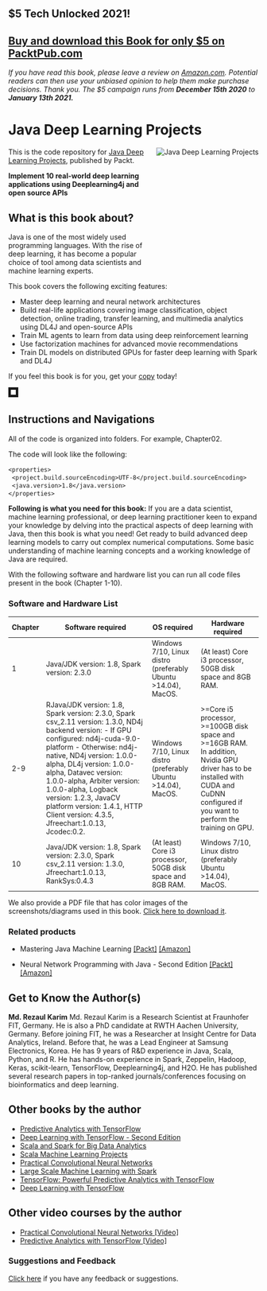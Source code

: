 ## $5 Tech Unlocked 2021!
[Buy and download this Book for only $5 on PacktPub.com](https://www.packtpub.com/product/java-deep-learning-projects/9781788997454)
-----
*If you have read this book, please leave a review on [Amazon.com](https://www.amazon.com/gp/product/178899745X).     Potential readers can then use your unbiased opinion to help them make purchase decisions. Thank you. The $5 campaign         runs from __December 15th 2020__ to __January 13th 2021.__*

# Java Deep Learning Projects

<a href="https://www.packtpub.com/big-data-and-business-intelligence/java-deep-learning-projects?utm_source=github&utm_medium=repository&utm_campaign=9781788997454"><img src="https://dz13w8afd47il.cloudfront.net/sites/default/files/imagecache/ppv4_main_book_cover/10335_cover_1.png" alt="Java Deep Learning Projects" height="256px" align="right"></a>

This is the code repository for [Java Deep Learning Projects](https://www.packtpub.com/big-data-and-business-intelligence/java-deep-learning-projects?utm_source=github&utm_medium=repository&utm_campaign=9781788997454), published by Packt.

**Implement 10 real-world deep learning applications using Deeplearning4j and open source APIs**

## What is this book about?
Java is one of the most widely used programming languages. With the rise of deep learning, it has become a popular choice of tool among data scientists and machine learning experts.

This book covers the following exciting features:
* Master deep learning and neural network architectures
* Build real-life applications covering image classification, object detection, online trading, transfer learning, and multimedia analytics using DL4J and open-source APIs
* Train ML agents to learn from data using deep reinforcement learning
* Use factorization machines for advanced movie recommendations
* Train DL models on distributed GPUs for faster deep learning with Spark and DL4J

If you feel this book is for you, get your [copy](https://www.amazon.com/dp/178899745X) today! 

<a href="https://www.packtpub.com/?utm_source=github&utm_medium=banner&utm_campaign=GitHubBanner"><img src="https://raw.githubusercontent.com/PacktPublishing/GitHub/master/GitHub.png" 
alt="https://www.packtpub.com/" border="5" /></a>


## Instructions and Navigations
All of the code is organized into folders. For example, Chapter02.

The code will look like the following:
```
<properties>
 <project.build.sourceEncoding>UTF-8</project.build.sourceEncoding>
 <java.version>1.8</java.version>
</properties>
```

**Following is what you need for this book:**
If you are a data scientist, machine learning professional, or deep learning practitioner keen to expand your knowledge by delving into the practical aspects of deep learning with Java, then this book is what you need! Get ready to build advanced deep learning models to carry out complex numerical computations. Some basic understanding of machine learning concepts and a working knowledge of Java are required.

With the following software and hardware list you can run all code files present in the book (Chapter 1-10).

### Software and Hardware List

| Chapter  | Software required                   | OS required                        | Hardware required            |
| -------- | ------------------------------------| -----------------------------------|------------------------------|
| 1        | Java/JDK version: 1.8, Spark version: 2.3.0 | Windows 7/10, Linux distro (preferably Ubuntu >14.04), MacOS. |  (At least) Core i3 processor, 50GB disk space and 8GB RAM.|
| 2-9        | RJava/JDK version: 1.8, Spark version: 2.3.0, Spark csv_2.11 version: 1.3.0, ND4j backend version:  -	If GPU configured: nd4j-cuda-9.0-platform  -	Otherwise: nd4j-native, ND4j version: 1.0.0-alpha, DL4j version: 1.0.0-alpha, Datavec version: 1.0.0-alpha, Arbiter version: 1.0.0-alpha, Logback version: 1.2.3, JavaCV platform version: 1.4.1, HTTP Client version: 4.3.5, Jfreechart:1.0.13, Jcodec:0.2. | Windows 7/10, Linux distro (preferably Ubuntu >14.04), MacOS. | >=Core i5 processor, >=100GB disk space and >=16GB RAM. In addition, Nvidia GPU driver has to be installed with CUDA and CuDNN configured if you want to perform the training on GPU. |
|10   | Java/JDK version: 1.8, Spark version: 2.3.0, Spark csv_2.11 version: 1.3.0, Jfreechart:1.0.13, RankSys:0.4.3 | (At least) Core i3 processor, 50GB disk space and 8GB RAM.|Windows 7/10, Linux distro (preferably Ubuntu >14.04), MacOS.

We also provide a PDF file that has color images of the screenshots/diagrams used in this book. [Click here to download it](https://www.packtpub.com/sites/default/files/downloads/JavaDeepLearningProjects_ColorImages.pdf).

### Related products <Paste books from the Other books you may enjoy section>
* Mastering Java Machine Learning [[Packt]](https://www.packtpub.com/big-data-and-business-intelligence/mastering-java-machine-learning#utm_source=github&utm_medium=repository&utm_campaign=9781785880513) [[Amazon]](https://www.amazon.com/dp/1785880519)

* Neural Network Programming with Java - Second Edition [[Packt]](https://www.packtpub.com/big-data-and-business-intelligence/neural-network-programming-java-second-edition#utm_source=github&utm_medium=repository&utm_campaign=9781787126053) [[Amazon]](https://www.amazon.com/dp/1787126056)

## Get to Know the Author(s)
**Md. Rezaul Karim**
Md. Rezaul Karim is a Research Scientist at Fraunhofer FIT, Germany. He is also a PhD
candidate at RWTH Aachen University, Germany. Before joining FIT, he was a Researcher
at Insight Centre for Data Analytics, Ireland. Before that, he was a Lead Engineer at
Samsung Electronics, Korea.
He has 9 years of R&D experience in Java, Scala, Python, and R. He has hands-on
experience in Spark, Zeppelin, Hadoop, Keras, scikit-learn, TensorFlow, Deeplearning4j,
and H2O. He has published several research papers in top-ranked journals/conferences
focusing on bioinformatics and deep learning.


## Other books by the author
* [Predictive Analytics with TensorFlow](https://www.packtpub.com/big-data-and-business-intelligence/predictive-analytics-tensorflow)
* [Deep Learning with TensorFlow - Second Edition](https://www.packtpub.com/big-data-and-business-intelligence/deep-learning-tensorflow-second-edition)
* [Scala and Spark for Big Data Analytics](https://www.packtpub.com/big-data-and-business-intelligence/scala-and-spark-big-data-analytics)
* [Scala Machine Learning Projects](https://www.packtpub.com/big-data-and-business-intelligence/scala-machine-learning-projects)
* [Practical Convolutional Neural Networks](https://www.packtpub.com/big-data-and-business-intelligence/practical-convolutional-neural-networks)
* [Large Scale Machine Learning with Spark](https://www.packtpub.com/big-data-and-business-intelligence/large-scale-machine-learning-spark)
* [TensorFlow: Powerful Predictive Analytics with TensorFlow](https://www.packtpub.com/big-data-and-business-intelligence/tensorflow-powerful-predictive-analytics-tensorflow)
* [Deep Learning with TensorFlow](https://www.packtpub.com/big-data-and-business-intelligence/deep-learning-tensorflow)

## Other video courses by the author
* [Practical Convolutional Neural Networks [Video]](https://www.packtpub.com/big-data-and-business-intelligence/practical-convolutional-neural-networks-video)
* [Predictive Analytics with TensorFlow [Video]](https://www.packtpub.com/big-data-and-business-intelligence/predictive-analytics-tensorflow-video)

### Suggestions and Feedback
[Click here](https://docs.google.com/forms/d/e/1FAIpQLSdy7dATC6QmEL81FIUuymZ0Wy9vH1jHkvpY57OiMeKGqib_Ow/viewform) if you have any feedback or suggestions.
